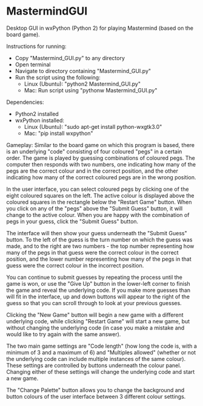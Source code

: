 # MastermindGUI
Desktop GUI in wxPython (Python 2) for playing Mastermind (based on the board game).

Instructions for running:
- Copy "Mastermind_GUI.py" to any directory
- Open terminal
- Navigate to directory containing "Mastermind_GUI.py"
- Run the script using the following:
  - Linux (Ubuntu): "python2 Mastermind_GUI.py"
  - Mac: Run script using "pythonw Mastermind_GUI.py"

Dependencies:
  - Python2 installed
  - wxPython installed:
    - Linux (Ubuntu): "sudo apt-get install python-wxgtk3.0"
    - Mac: "pip install wxpython"

Gameplay:
  Similar to the board game on which this program is based, there is an underlying "code" consisting of four coloured "pegs" in a certain order. The game is played
  by guessing combinations of coloured pegs. The computer then responds with two numbers, one indicating how many of the pegs are the correct colour and in the
  correct position, and the other indicating how many of the correct coloured pegs are in the wrong position.
  
  In the user interface, you can select coloured pegs by clicking one of the eight coloured squares on the left. The active colour is displayed above the coloured
  squares in the rectangle below the "Restart Game" button. When you click on any of the "pegs" above the "Submit Guess" button, it will change to the active
  colour. When you are happy with the combination of pegs in your guess, click the "Submit Guess" button.
  
  The interface will then show your guess underneath the "Submit Guess" button. To the left of the guess is the turn number on which the guess was made, and to the
  right are two numbers - the top number representing how many of the pegs in that guess were the correct colour in the correct position, and the lower number
  representing how many of the pegs in that guess were the correct colour in the incorrect position.
  
  You can continue to submit guesses by repeating the process until the game is won, or use the "Give Up" button in the lower-left corner to finish the game and
  reveal the underlying code. If you make more guesses than will fit in the interface, up and down buttons will appear to the right of the guess so that you can
  scroll through to look at your previous guesses.
  
  Clicking the "New Game" button will begin a new game with a different underlying code, while clicking "Restart Game" will start a new game, but without changing
  the underlying code (in case you make a mistake and would like to try again with the same answer).
  
  The two main game settings are "Code length" (how long the code is, with a minimum of 3 and a maximum of 6) and "Multiples allowed" (whether or not the
  underlying code can include multiple instances of the same colour). These settings are controlled by buttons underneath the colour panel. Changing either of these
  settings will change the underlying code and start a new game.
  
  The "Change Palette" button allows you to change the background and button colours of the user interface between 3 different colour settings.
